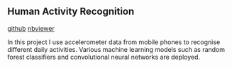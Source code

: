 ## Human Activity Recognition

[github](https://github.com/tarsofranarin/tarsofranarin.github.io/blob/master/HAR.ipynb) [nbviewer](https://nbviewer.jupyter.org/github/tarsofranarin/tarsofranarin.github.io/blob/master/HAR.ipynb?flush_cache=true)

In this project I use accelerometer data from mobile phones to recognise different daily activities. Various machine learning models such as random forest classifiers and convolutional neural networks are deployed.
